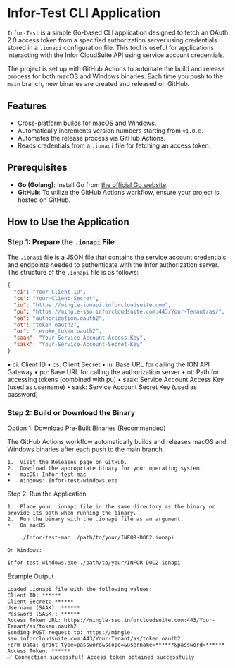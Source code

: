 # Infor-Test CLI Application

`Infor-Test` is a simple Go-based CLI application designed to fetch an OAuth 2.0 access token from a specified authorization server using credentials stored in a `.ionapi` configuration file. This tool is useful for applications interacting with the Infor CloudSuite API using service account credentials.

The project is set up with GitHub Actions to automate the build and release process for both macOS and Windows binaries. Each time you push to the `main` branch, new binaries are created and released on GitHub.

## Features

- Cross-platform builds for macOS and Windows.
- Automatically increments version numbers starting from `v1.0.0`.
- Automates the release process via GitHub Actions.
- Reads credentials from a `.ionapi` file for fetching an access token.

## Prerequisites

- **Go (Golang)**: Install Go from [the official Go website](https://golang.org/doc/install).
- **GitHub**: To utilize the GitHub Actions workflow, ensure your project is hosted on GitHub.

## How to Use the Application

### Step 1: Prepare the `.ionapi` File

The `.ionapi` file is a JSON file that contains the service account credentials and endpoints needed to authenticate with the Infor authorization server. The structure of the `.ionapi` file is as follows:

```json
{
  "ci": "Your-Client-ID",
  "cs": "Your-Client-Secret",
  "iu": "https://mingle-ionapi.inforcloudsuite.com",
  "pu": "https://mingle-sso.inforcloudsuite.com:443/Your-Tenant/as/",
  "oa": "authorization.oauth2",
  "ot": "token.oauth2",
  "or": "revoke_token.oauth2",
  "saak": "Your-Service-Account-Access-Key",
  "sask": "Your-Service-Account-Secret-Key"
}
```


•	ci: Client ID
•	cs: Client Secret
•	iu: Base URL for calling the ION API Gateway
•	pu: Base URL for calling the authorization server
•	ot: Path for accessing tokens (combined with pu)
•	saak: Service Account Access Key (used as username)
•	sask: Service Account Secret Key (used as password)

### Step 2: Build or Download the Binary

Option 1: Download Pre-Built Binaries (Recommended)

The GitHub Actions workflow automatically builds and releases macOS and Windows binaries after each push to the main branch.

	1.	Visit the Releases page on GitHub.
	2.	Download the appropriate binary for your operating system:
	•	macOS: Infor-test-mac
	•	Windows: Infor-test-windows.exe

Step 2: Run the Application

	1.	Place your .ionapi file in the same directory as the binary or provide its path when running the binary.
	2.	Run the binary with the .ionapi file as an argument.
	•	On macOS

```bash
    ./Infor-test-mac ./path/to/your/INFOR-DOC2.ionapi
```

	On Windows:

```bash
Infor-test-windows.exe ./path/to/your/INFOR-DOC2.ionapi
```

Example Output

```
Loaded .ionapi file with the following values:
Client ID: ******
Client Secret: ******
Username (SAAK): ******
Password (SASK): ******
Access Token URL: https://mingle-sso.inforcloudsuite.com:443/Your-Tenant/as/token.oauth2
Sending POST request to: https://mingle-sso.inforcloudsuite.com:443/Your-Tenant/as/token.oauth2
Form Data: grant_type=password&scope=&username=******&password=******
Access Token: ******
✅ Connection successful! Access token obtained successfully.
```